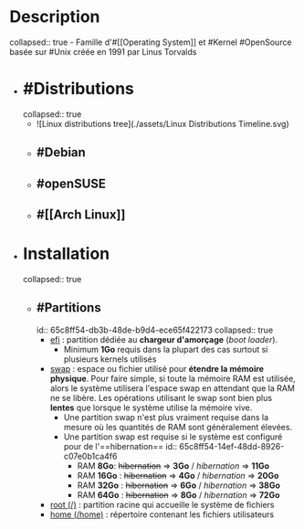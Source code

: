 # Description
collapsed:: true
	- Famille d'#[[Operating System]] et #Kernel #OpenSource basée sur #Unix créée en 1991 par Linus Torvalds
- # #Distributions
  collapsed:: true
	- ![Linux distributions tree](./assets/Linux Distributions Timeline.svg)
	- ## #Debian
	- ## #openSUSE
	- ## #[[Arch Linux]]
- # Installation
  collapsed:: true
	- ## #Partitions
	  id:: 65c8ff54-db3b-48de-b9d4-ece65f422173
	  collapsed:: true
		- [efi](https://wiki.archlinux.org/title/EFI_system_partition) : partition dédiée au **chargeur d'amorçage** (*boot loader*).
			- Minimum **1Go** requis dans la plupart des cas surtout si plusieurs kernels utilisés
		- [swap](https://wiki.archlinux.org/title/swap) : espace ou fichier utilisé pour **étendre la mémoire physique**. Pour faire simple, si toute la mémoire RAM est utilisée, alors le système utilisera l'espace swap en attendant que la RAM ne se libère. Les opérations utilisant le swap sont bien plus **lentes** que lorsque le système utilise la mémoire vive.
			- Une partition swap n'est plus vraiment requise dans la mesure où les quantités de RAM sont généralement élevées.
			- Une partition swap est requise si le système est configuré pour de l'==hibernation==
			  id:: 65c8ff54-14ef-48dd-8926-c07e0b1ca4f6
				- RAM **8Go**:  ~~hibernation~~ => **3Go** / *hibernation* => **11Go**
				- RAM **16Go** : ~~hibernation~~ => **4Go** / *hibernation* => **20Go**
				- RAM **32Go** : ~~hibernation~~ => **6Go** / *hibernation* => **38Go**
				- RAM **64Go** : ~~hibernation~~ => **8Go** / *hibernation* => **72Go**
		- [root (/)](https://wiki.archlinux.org/title/Partitioning#/) : partition racine qui accueille le système de fichiers
		- [home (/home)](https://wiki.archlinux.org/title/Partitioning#/) : répertoire contenant les fichiers utilisateurs